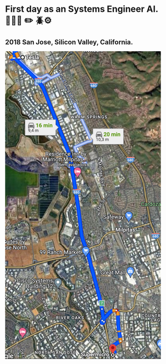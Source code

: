 
# First day as an Systems Engineer AI. 🗿📔🧠 ✏️ 🪲⚙️

## 2018 San Jose, Silicon Valley, California.


![Opening Slides](../Images/00_running_case.png)